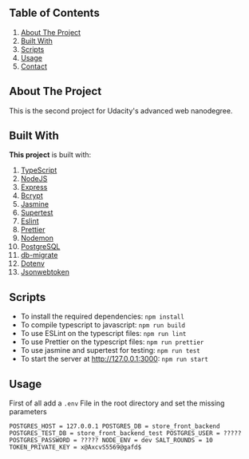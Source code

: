 ## Table of Contents
 1. [About The Project](#about)
 2. [Built With](#built-with)
 3. [Scripts](#scripts)
 4. [Usage](#usage)
 5. [Contact](#contact)

## About The Project<a id='about'></a>

This is the second project for Udacity's advanced web nanodegree.

## Built With<a id='built-with'></a>

**This project** is built with:
  1. <a href="https://www.typescriptlang.org/">TypeScript</a>
  2. <a href="https://nodejs.org/en/">NodeJS</a>
  3. <a href="">Express</a>
  4. <a href="https://www.npmjs.com/package/bcrypt">Bcrypt</a>
  5. <a href="">Jasmine</a>
  6. <a href="">Supertest</a>
  7. <a href="">Eslint</a>
  8. <a href="">Prettier</a>
  9. <a href="">Nodemon</a>
  10. <a href="">PostgreSQL</a>
  11. <a href="">db-migrate</a>
  12. <a href="">Dotenv</a>
  13. <a href="">Jsonwebtoken</a>

  
  ## Scripts<a id='scripts'></a>
  - To install the required dependencies: `npm install`
  - To compile typescript to javascript: `npm run build`
  - To use ESLint on the typescript files: `npm run lint`
  - To use Prettier on the typescript files: `npm run prettier`  
  - To use jasmine and supertest for testing: `npm run test`
  - To start the server at http://127.0.0.1:3000: `npm run start`
  
## Usage <a id='usage'></a>
First of all add a `.env` File in the root directory and set the missing parameters

`POSTGRES_HOST = 127.0.0.1
POSTGRES_DB = store_front_backend
POSTGRES_TEST_DB = store_front_backend_test
POSTGRES_USER = ?????
POSTGRES_PASSWORD = ?????
NODE_ENV = dev
SALT_ROUNDS = 10
TOKEN_PRIVATE_KEY = x@AxcvS5569@gafd$`




